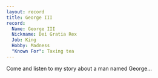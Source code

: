 ```yaml
---
layout: record
title: George III
record:
  Name: George III
  Nickname: Dei Gratia Rex
  Job: King
  Hobby: Madness
  "Known For": Taxing tea
---
```

Come and listen to my story about a man named George...
